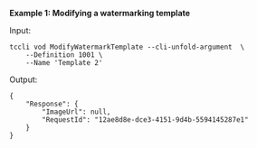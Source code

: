 **Example 1: Modifying a watermarking template**



Input: 

```
tccli vod ModifyWatermarkTemplate --cli-unfold-argument  \
    --Definition 1001 \
    --Name 'Template 2'
```

Output: 
```
{
    "Response": {
        "ImageUrl": null,
        "RequestId": "12ae8d8e-dce3-4151-9d4b-5594145287e1"
    }
}
```

